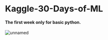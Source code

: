 # Kaggle-30-Days-of-ML

#### The first week only for basic python.

![unnamed](https://user-images.githubusercontent.com/77871788/128393188-c4650b15-c7c1-493a-bd97-13d2a1fef1aa.png)
